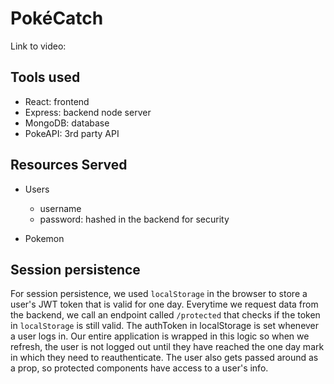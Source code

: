 # PokéCatch

Link to video: 

## Tools used
- React: frontend
- Express: backend node server
- MongoDB: database
- PokeAPI: 3rd party API

## Resources Served
- Users
  - username
  - password: hashed in the backend for security
 
- Pokemon

## Session persistence
For session persistence, we used `localStorage` in the browser to store a user's JWT token that is valid for one day. Everytime we request data from the backend, we call an endpoint called `/protected` that checks if the token in `localStorage` is still valid. The authToken in localStorage is set whenever a user logs in. Our entire application is wrapped in this logic so when we refresh, the user is not logged out until they have reached the one day mark in which they need to reauthenticate. The user also gets passed around as a prop, so protected components have access to a user's info.
